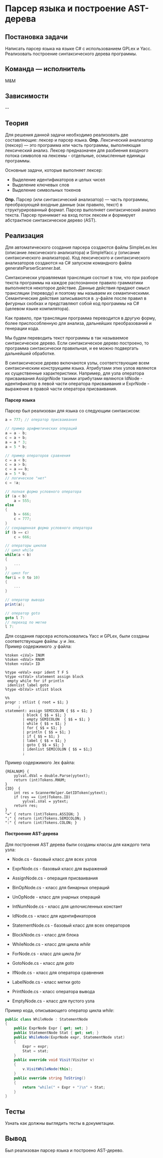 # Парсер языка и построение AST-дерева
## Постановка задачи
Написать парсер языка на языке C# с использованием GPLex и Yacc. Реализовать построение синтаксического дерева программы.

## Команда — исполнитель
M&M

## Зависимости
--

## Теория
Для решения данной задачи необходимо реализовать две составляющие: лексер и парсер языка.  **Опр.** Лексический анализатор (лексер) — это программа или часть программы, выполняющая лексический анализ. Лексер предназначен для разбиения входного потока символов на лексемы - отдельные, осмысленные единицы программы.

Основные задачи, которые выполняет лексер:

-   Выделение идентификаторов и целых чисел
-   Выделение ключевых слов
-   Выделение символьных токенов

**Опр.**  Парсер (или синтаксический анализатор) — часть программы, преобразующей входные данные (как правило, текст) в структурированный формат. Парсер выполняет синтаксический анализ текста. Парсер принимает на вход поток лексем и формирует абстрактное синтаксическое дерево (AST).
## Реализация
Для автоматического создания парсера создаются файлы SimpleLex.lex (описание лексического анализатора) и SimpleYacc.y (описание синтаксического анализатора). Код лексического и синтаксического анализаторов создаются на C# запуском командного файла generateParserScanner.bat.

Синтаксически управляемая трансляция состоит в том, что при разборе текста программы на каждое распознанное правило грамматики выполняется некоторое действие. Данные действия придают смысл трансляции (переводу) и поэтому мы называем их семантическими. Семантические действия записываются в .y-файле после правил в фигурных скобках и представляют собой код программы на C# (целевом языке компилятора).

Как правило, при трансляции программа переводится в другую форму, более приспособленную для анализа, дальнейших преобразований и генерации кода.

Мы будем переводить текст программы в так называемое синтаксическое дерево. Если синтаксическое дерево построено, то программа синтаксически правильная, и ее можно подвергать дальнейшей обработке.

В синтаксическое дерево включаются узлы, соответствующие всем синтаксическим конструкциям языка. Атрибутами этих узлов являются их существенные характеристики. Например, для узла оператора присваивания AssignNode такими атрибутами являются IdNode - идентификатор в левой части оператора присваивания и ExprNode - выражение в правой части оператора присваивания.
#### Парсер языка
Парсер был реализован для языка со следующим синтаксисом:
```csharp
a = 777; // оператор присваивания
```
```csharp
// пример арифметических операций
a = a - b;
c = a + b;
a = a * 3;
a = 5 * b;
```
```csharp
// пример операторов сравнения
c = a < b;
c = a > b;
c = a == b;
a = 5 * b;
// логическое "нет"
c = !a;
```
```csharp
// полная форма условного оператора
if (a < b)    
	a = 555;
else
{
    b = 666;
    с = 777;
}
// сокращенная форма условного оператора 
if (b == c)    
	c = 666;
```
```csharp
// операторы циклов
// цикл while
while(a < b)
{
    ...
}
// цикл for
for(i = 0 to 10)
{    
	...
}
```
```csharp
// оператор вывода
print(a);
```
```csharp
// оператор goto
goto l 7:
// переход по метке
l 7:
```
Для создания парсера использовались Yacc и GPLex, были созданы соответствующие файлы .y и .lex.  
Пример содержимого .y файла:
```
%token <iVal> INUM
%token <dVal> RNUM
%token <sVal> ID

%type <eVal> expr ident T F S
%type <stVal> statement assign block
 empty while for if println
 idenlist label goto
%type <blVal> stlist block

%%
progr : stlist { root = $1; }
	  ;
statement: assign SEMICOLON { $$ = $1; }
		| block { $$ = $1; }
		| empty SEMICOLON  { $$ = $1; }
		| while { $$ = $1; }
		| for { $$ = $1; }
		| println { $$ = $1; }
		| if { $$ = $1; }
		| label { $$ = $1; }
		| goto { $$ = $1; }
		| idenlist SEMICOLON { $$ = $1;}
		;
```
Пример содержимого .lex файла:
```
{REALNUM} {
	yylval.dVal = double.Parse(yytext);
	return (int)Tokens.RNUM;
}
{ID}  {
	int res = ScannerHelper.GetIDToken(yytext);
	if (res == (int)Tokens.ID)
		yylval.sVal = yytext;
	return res;
}
"=" { return (int)Tokens.ASSIGN; }
";" { return (int)Tokens.SEMICOLON; }
":" { return (int)Tokens.COLON; }
```
#### Построение AST-дерева

Для построения AST дерева были созданы классы для каждого типа узла:
-   Node.cs - базовый класс для всех узлов
    
-   ExprNode.cs  - базовый класс для выражений
    
-   AssignNode.cs - операция присваивания
    
-   BinOpNode.cs  - класс для бинарных операций
    
-   UnOpNode - класс для унарных операций
    
-   IntNumNode.cs - класс для целочисленных констант
    
-   IdNode.cs - класс для идентификаторов
    
-   StatementNode.cs - базовый класс для всех операторов
    
-   BlockNode.cs  - класс для блока
    
-   WhileNode.cs  - класс для цикла  _while_
    
-   ForNode.cs - класс для цикла  _for_
    
-   GotoNode.cs - класс для  _goto_
    
-   IfNode.cs - класс для оператора сравнения
    
-  LabelNode.cs - класс метки goto
    
-   PrintNode.cs - класс оператора вывода
    
-   EmptyNode.cs - класс для пустого узла

Пример кода, описывающего оператор цикла  _while_:
```csharp
public class WhileNode : StatementNode
{
	public ExprNode Expr { get; set; }
	public StatementNode Stat { get; set; }
	public WhileNode(ExprNode expr, StatementNode stat)
	{
		Expr = expr;
		Stat = stat;
	}
	public override void Visit(Visitor v)
	{
		v.VisitWhileNode(this);
	}
	public override string ToString()
	{
		return "while(" + Expr + ")\n" + Stat;
	}
}
```
## Тесты
Узнать как должны выглядить тесты в докуметации.

## Вывод
Был реализован парсер языка и построено AST-дерево.

